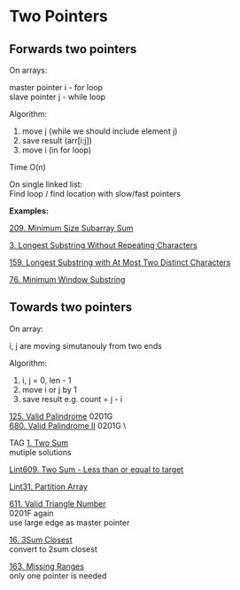 # Two Pointers

## Forwards two pointers

On arrays:

master pointer i - for loop
\
slave pointer j - while loop

Algorithm:
  1. move j (while we should include element j)
  2. save result (arr[i:j])
  3. move i (in for loop)

Time O(n)

On single linked list:\
Find loop / find location with slow/fast pointers

__Examples:__

[209. Minimum Size Subarray Sum](https://leetcode.com/problems/minimum-size-subarray-sum/)

[3. Longest Substring Without Repeating Characters](https://leetcode.com/problems/longest-substring-without-repeating-characters/)

[159. Longest Substring with At Most Two Distinct Characters](https://leetcode.com/problems/longest-substring-with-at-most-two-distinct-characters/)

[76. Minimum Window Substring](https://leetcode.com/problems/minimum-window-substring/)



## Towards two pointers

On array:

i, j are moving simutanouly from two ends

Algorithm:
  1. i, j = 0, len - 1
  2. move i or j by 1
  3. save result e.g. count = j - i

[125. Valid Palindrome](https://leetcode.com/problems/valid-palindrome/)
0201G \
[680. Valid Palindrome II](https://leetcode.com/problems/valid-palindrome-ii/)
0201G \

TAG
[1. Two Sum](https://leetcode.com/problems/two-sum/) \
mutiple solutions

[Lint609. Two Sum - Less than or equal to target](https://www.lintcode.com/problem/two-sum-less-than-or-equal-to-target/)

[Lint31. Partition Array](https://www.lintcode.com/problem/partition-array/description)

[611. Valid Triangle Number](https://leetcode.com/problems/valid-triangle-number/)  
0201F again\
use large edge as master pointer

[16. 3Sum Closest](https://leetcode.com/problems/3sum-closest/)
\
convert to 2sum closest

[163. Missing Ranges](https://leetcode.com/problems/missing-ranges/) 
\
only one pointer is needed

